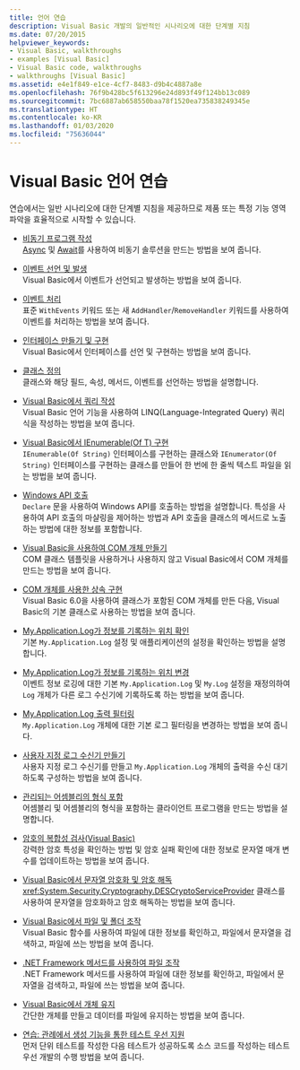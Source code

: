 ```yaml
---
title: 언어 연습
description: Visual Basic 개발의 일반적인 시나리오에 대한 단계별 지침
ms.date: 07/20/2015
helpviewer_keywords:
- Visual Basic, walkthroughs
- examples [Visual Basic]
- Visual Basic code, walkthroughs
- walkthroughs [Visual Basic]
ms.assetid: e4e1f849-e1ce-4cf7-8483-d9b4c4887a8e
ms.openlocfilehash: 76f9b428bc5f613296e24d893f49f124bb13c089
ms.sourcegitcommit: 7bc6887ab658550baa78f1520ea735838249345e
ms.translationtype: HT
ms.contentlocale: ko-KR
ms.lasthandoff: 01/03/2020
ms.locfileid: "75636044"
---
```

# <a name="visual-basic-language-walkthroughs"></a>Visual Basic 언어 연습

연습에서는 일반 시나리오에 대한 단계별 지침을 제공하므로 제품 또는 특정 기능 영역 파악을 효율적으로 시작할 수 있습니다.

- [비동기 프로그램 작성](./programming-guide/concepts/async/walkthrough-accessing-the-web-by-using-async-and-await.md)  
 [Async](language-reference/modifiers/async.md) 및 [Await](language-reference/operators/await-operator.md)를 사용하여 비동기 솔루션을 만드는 방법을 보여 줍니다.

- [이벤트 선언 및 발생](programming-guide/language-features/events/walkthrough-declaring-and-raising-events.md)  
 Visual Basic에서 이벤트가 선언되고 발생하는 방법을 보여 줍니다.

- [이벤트 처리](programming-guide/language-features/events/walkthrough-handling-events.md)  
 표준 `WithEvents` 키워드 또는 새 `AddHandler`/`RemoveHandler` 키워드를 사용하여 이벤트를 처리하는 방법을 보여 줍니다.

- [인터페이스 만들기 및 구현](programming-guide/language-features/interfaces/walkthrough-creating-and-implementing-interfaces.md)  
 Visual Basic에서 인터페이스를 선언 및 구현하는 방법을 보여 줍니다.

- [클래스 정의](programming-guide/language-features/objects-and-classes/walkthrough-defining-classes.md)  
 클래스와 해당 필드, 속성, 메서드, 이벤트를 선언하는 방법을 설명합니다.

- [Visual Basic에서 쿼리 작성](programming-guide/concepts/linq/walkthrough-writing-queries.md)  
 Visual Basic 언어 기능을 사용하여 LINQ(Language-Integrated Query) 쿼리 식을 작성하는 방법을 보여 줍니다.

- [Visual Basic에서 IEnumerable(Of T) 구현](programming-guide/language-features/control-flow/walkthrough-implementing-ienumerable-of-t.md)  
 `IEnumerable(Of String)` 인터페이스를 구현하는 클래스와 `IEnumerator(Of String)` 인터페이스를 구현하는 클래스를 만들어 한 번에 한 줄씩 텍스트 파일을 읽는 방법을 보여 줍니다.

- [Windows API 호출](programming-guide/com-interop/walkthrough-calling-windows-apis.md)  
 `Declare` 문을 사용하여 Windows API를 호출하는 방법을 설명합니다. 특성을 사용하여 API 호출의 마샬링을 제어하는 방법과 API 호출을 클래스의 메서드로 노출하는 방법에 대한 정보를 포함합니다.

- [Visual Basic을 사용하여 COM 개체 만들기](programming-guide/com-interop/walkthrough-creating-com-objects.md)  
 COM 클래스 템플릿을 사용하거나 사용하지 않고 Visual Basic에서 COM 개체를 만드는 방법을 보여 줍니다.

- [COM 개체를 사용한 상속 구현](programming-guide/com-interop/walkthrough-implementing-inheritance-with-com-objects.md)  
 Visual Basic 6.0을 사용하여 클래스가 포함된 COM 개체를 만든 다음, Visual Basic의 기본 클래스로 사용하는 방법을 보여 줍니다.

- [My.Application.Log가 정보를 기록하는 위치 확인](developing-apps/programming/log-info/walkthrough-determining-where-my-application-log-writes-information.md)  
 기본 `My.Application.Log` 설정 및 애플리케이션의 설정을 확인하는 방법을 설명합니다.

- [My.Application.Log가 정보를 기록하는 위치 변경](developing-apps/programming/log-info/walkthrough-changing-where-my-application-log-writes-information.md)  
 이벤트 정보 로깅에 대한 기본 `My.Application.Log` 및 `My.Log` 설정을 재정의하여 `Log` 개체가 다른 로그 수신기에 기록하도록 하는 방법을 보여 줍니다.

- [My.Application.Log 출력 필터링](developing-apps/programming/log-info/walkthrough-filtering-my-application-log-output.md)  
 `My.Application.Log` 개체에 대한 기본 로그 필터링을 변경하는 방법을 보여 줍니다.

- [사용자 지정 로그 수신기 만들기](developing-apps/programming/log-info/walkthrough-creating-custom-log-listeners.md)  
 사용자 지정 로그 수신기를 만들고 `My.Application.Log` 개체의 출력을 수신 대기하도록 구성하는 방법을 보여 줍니다.

- [관리되는 어셈블리의 형식 포함](../standard/assembly/embed-types-visual-studio.md)  
 어셈블리 및 어셈블리의 형식을 포함하는 클라이언트 프로그램을 만드는 방법을 설명합니다.

- [암호의 복합성 검사(Visual Basic)](programming-guide/language-features/strings/walkthrough-validating-that-passwords-are-complex.md)  
 강력한 암호 특성을 확인하는 방법 및 암호 실패 확인에 대한 정보로 문자열 매개 변수를 업데이트하는 방법을 보여 줍니다.

- [Visual Basic에서 문자열 암호화 및 암호 해독](programming-guide/language-features/strings/walkthrough-encrypting-and-decrypting-strings.md)  
 <xref:System.Security.Cryptography.DESCryptoServiceProvider> 클래스를 사용하여 문자열을 암호화하고 암호 해독하는 방법을 보여 줍니다.

- [Visual Basic에서 파일 및 폴더 조작](developing-apps/programming/drives-directories-files/walkthrough-manipulating-files-and-directories.md)  
 Visual Basic 함수를 사용하여 파일에 대한 정보를 확인하고, 파일에서 문자열을 검색하고, 파일에 쓰는 방법을 보여 줍니다.

- [.NET Framework 메서드를 사용하여 파일 조작](developing-apps/programming/drives-directories-files/walkthrough-manipulating-files-by-using-net-framework-methods.md)  
 .NET Framework 메서드를 사용하여 파일에 대한 정보를 확인하고, 파일에서 문자열을 검색하고, 파일에 쓰는 방법을 보여 줍니다.

- [Visual Basic에서 개체 유지](programming-guide/concepts/serialization/walkthrough-persisting-an-object-in-visual-studio.md)  
 간단한 개체를 만들고 데이터를 파일에 유지하는 방법을 보여 줍니다.

- [연습: 관례에서 생성 기능을 통한 테스트 우선 지원](/visualstudio/ide/walkthrough-test-first-support-with-the-generate-from-usage-feature)  
 먼저 단위 테스트를 작성한 다음 테스트가 성공하도록 소스 코드를 작성하는 테스트 우선 개발의 수행 방법을 보여 줍니다.

